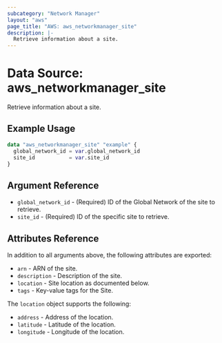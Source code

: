 ```yaml
---
subcategory: "Network Manager"
layout: "aws"
page_title: "AWS: aws_networkmanager_site"
description: |-
  Retrieve information about a site.
---
```


# Data Source:  aws_networkmanager_site

Retrieve information about a site.

## Example Usage

```terraform
data "aws_networkmanager_site" "example" {
  global_network_id = var.global_network_id
  site_id           = var.site_id
}
```

## Argument Reference

* `global_network_id` - (Required) ID of the Global Network of the site to retrieve.
* `site_id` - (Required) ID of the specific site to retrieve.

## Attributes Reference

In addition to all arguments above, the following attributes are exported:

* `arn` - ARN of the site.
* `description` - Description of the site.
* `location` - Site location as documented below.
* `tags` - Key-value tags for the Site.

The `location` object supports the following:

* `address` - Address of the location.
* `latitude` - Latitude of the location.
* `longitude` - Longitude of the location.

<!-- cache-key: cdktf-0.17.0-pre.15 input-a8b0c21500506a6af2bcbb920374b869ba46ccfeed568ec8a32d02fd0e3cfe3d -->